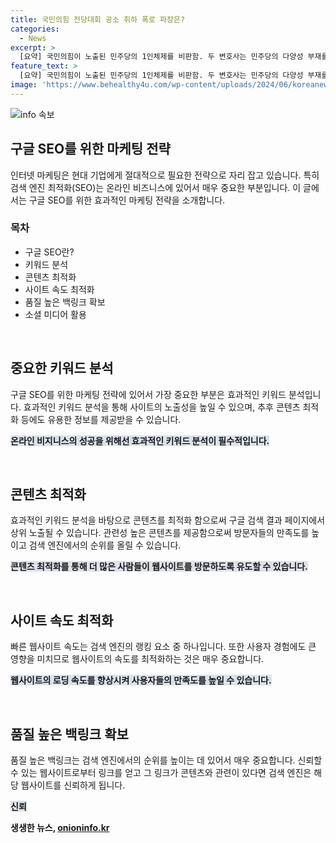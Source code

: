 ```yaml
---
title: 국민의힘 전당대회 공소 취하 폭로 파장은?
categories:
  - News
excerpt: >
  [요약] 국민의힘이 노출된 민주당의 1인체제를 비판함. 두 변호사는 민주당의 다양성 부재를 지적하며, 이재명 후보는 당원의 80% 이상의 지지를 받았음에도 1인체제는 아니다라고 주장함. 또한, 국민의힘과 민주당의 당심과 민심 간의 차이를 비교하여 1인체제에 대한 우려를 표명함. 두 변호사는 국민의힘과 민주당의 개방성과 다양성을 강조하며, 당 내부에서의 다양성이 중요하다고 주장함.
feature_text: >
  [요약] 국민의힘이 노출된 민주당의 1인체제를 비판함. 두 변호사는 민주당의 다양성 부재를 지적하며, 이재명 후보는 당원의 80% 이상의 지지를 받았음에도 1인체제는 아니다라고 주장함. 또한, 국민의힘과 민주당의 당심과 민심 간의 차이를 비교하여 1인체제에 대한 우려를 표명함. 두 변호사는 국민의힘과 민주당의 개방성과 다양성을 강조하며, 당 내부에서의 다양성이 중요하다고 주장함.
image: 'https://www.behealthy4u.com/wp-content/uploads/2024/06/koreanews.jpg'
---
```


<p><img src="https://www.behealthy4u.com/wp-content/uploads/2024/06/koreanews.jpg" alt="info 속보" /></p>

<h2 data-ke-size="size26">구글 SEO를 위한 마케팅 전략</h2>

<p data-ke-size="size16">인터넷 마케팅은 현대 기업에게 절대적으로 필요한 전략으로 자리 잡고 있습니다. 특히 검색 엔진 최적화(SEO)는 온라인 비즈니스에 있어서 매우 중요한 부분입니다. 이 글에서는 구글 SEO를 위한 효과적인 마케팅 전략을 소개합니다.</p>

<h3 data-ke-size="size24">목차</h3>

<ul>
    <li>구글 SEO란?</li>
    <li>키워드 분석</li>
    <li>콘텐츠 최적화</li>
    <li>사이트 속도 최적화</li>
    <li>품질 높은 백링크 확보</li>
    <li>소셜 미디어 활용</li>
</ul>

<p data-ke-size="size16">&nbsp;</p>

<h2 data-ke-size="size26">중요한 키워드 분석</h2>

<p data-ke-size="size16">구글 SEO를 위한 마케팅 전략에 있어서 가장 중요한 부분은 효과적인 키워드 분석입니다. 효과적인 키워드 분석을 통해 사이트의 노출성을 높일 수 있으며, 추후 콘텐츠 최적화 등에도 유용한 정보를 제공받을 수 있습니다.</p>

<p><b><span style="background-color: #21538527;">온라인 비지니스의 성공을 위해선 효과적인 키워드 분석이 필수적입니다.</span></b></p>

<p data-ke-size="size16">&nbsp;</p>

<h2 data-ke-size="size26">콘텐츠 최적화</h2>

<p data-ke-size="size16">효과적인 키워드 분석을 바탕으로 콘텐츠를 최적화 함으로써 구글 검색 결과 페이지에서 상위 노출될 수 있습니다. 관련성 높은 콘텐츠를 제공함으로써 방문자들의 만족도를 높이고 검색 엔진에서의 순위를 올릴 수 있습니다.</p>

<p><b><span style="background-color: #21538527;">콘텐츠 최적화를 통해 더 많은 사람들이 웹사이트를 방문하도록 유도할 수 있습니다.</span></b></p>

<p data-ke-size="size16">&nbsp;</p>

<h2 data-ke-size="size26">사이트 속도 최적화</h2>

<p data-ke-size="size16">빠른 웹사이트 속도는 검색 엔진의 랭킹 요소 중 하나입니다. 또한 사용자 경험에도 큰 영향을 미치므로 웹사이트의 속도를 최적화하는 것은 매우 중요합니다.</p>

<p><b><span style="background-color: #21538527;">웹사이트의 로딩 속도를 향상시켜 사용자들의 만족도를 높일 수 있습니다.</span></b></p>

<p data-ke-size="size16">&nbsp;</p>

<h2 data-ke-size="size26">품질 높은 백링크 확보</h2>

<p data-ke-size="size16">품질 높은 백링크는 검색 엔진에서의 순위를 높이는 데 있어서 매우 중요합니다. 신뢰할 수 있는 웹사이트로부터 링크를 얻고 그 링크가 콘텐츠와 관련이 있다면 검색 엔진은 해당 웹사이트를 신뢰하게 됩니다.</p>

<p><b><span style="background-color: #21538527;">신뢰</p>
생생한 뉴스, <a href="https://onioninfo.kr" rel="dofollow">onioninfo.kr</a>


